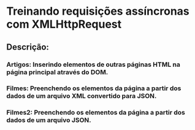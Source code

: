 # Treinando requisições assíncronas com XMLHttpRequest

## Descrição: 
### Artigos: Inserindo elementos de outras páginas HTML na página principal através do DOM.
### Filmes: Preenchendo os elementos da página a partir dos dados de um arquivo XML convertido para JSON.
### Filmes2: Preenchendo os elementos da página a partir dos dados de um arquivo JSON.
